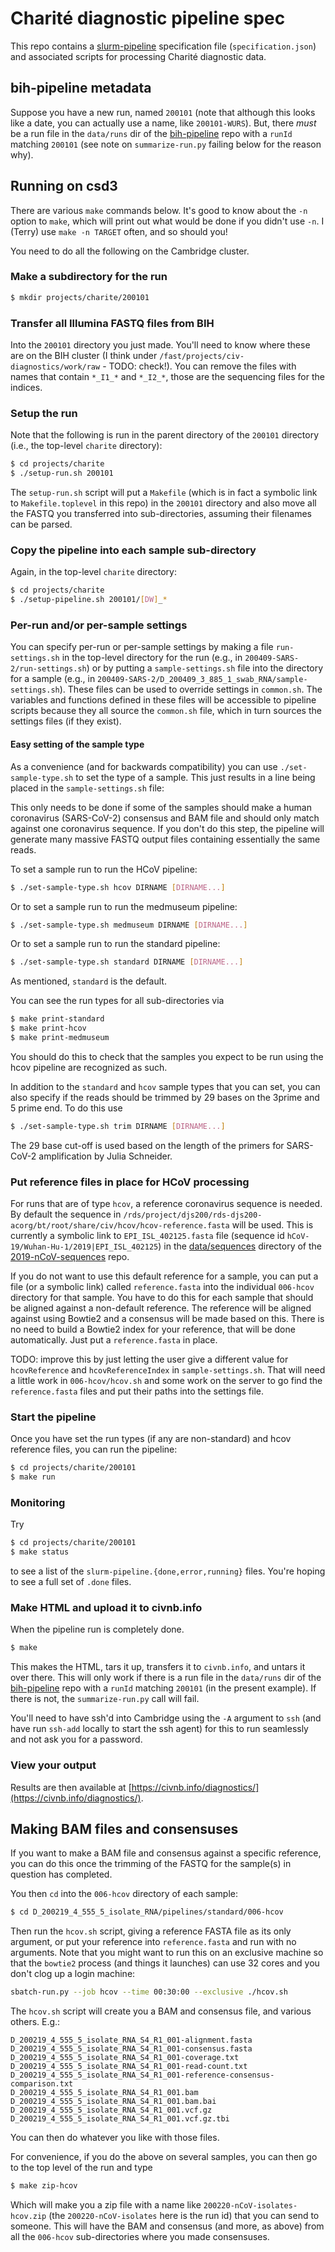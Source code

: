 # Charit&eacute; diagnostic pipeline spec

This repo contains a
[slurm-pipeline](https://github.com/acorg/slurm-pipeline) specification
file (`specification.json`) and associated scripts for processing
Charit&eacute; diagnostic data.

## bih-pipeline metadata

Suppose you have a new run, named `200101` (note that although this looks
like a date, you can actually use a name, like `200101-WURS`). But, there
*must* be a run file in the `data/runs` dir of the
[bih-pipeline](https://github.com/virologycharite/bih-pipeline) repo with a
`runId` matching `200101` (see note on `summarize-run.py` failing below for
the reason why).

## Running on csd3

There are various `make` commands below. It's good to know about the `-n`
option to `make`, which will print out what would be done if you didn't use
`-n`. I (Terry) use `make -n TARGET` often, and so should you!

You need to do all the following on the Cambridge cluster.

### Make a subdirectory for the run

```sh
$ mkdir projects/charite/200101
```

### Transfer all Illumina FASTQ files from BIH

Into the `200101` directory you just made. You'll need to know where these
are on the BIH cluster (I think under
`/fast/projects/civ-diagnostics/work/raw` - TODO: check!). You can remove
the files with names that contain `*_I1_*` and `*_I2_*`, those are the
sequencing files for the indices.

### Setup the run

Note that the following is run in the parent directory of the `200101`
directory (i.e., the top-level `charite` directory):

```sh
$ cd projects/charite
$ ./setup-run.sh 200101
```

The `setup-run.sh` script will put a `Makefile` (which is in fact a
symbolic link to `Makefile.toplevel` in this repo) in the `200101`
directory and also move all the FASTQ you transferred into sub-directories,
assuming their filenames can be parsed.

### Copy the pipeline into each sample sub-directory

Again, in the top-level `charite` directory:

```sh
$ cd projects/charite
$ ./setup-pipeline.sh 200101/[DW]_*
```

### Per-run and/or per-sample settings

You can specify per-run or per-sample settings by making a file
`run-settings.sh` in the top-level directory for the run (e.g., in
`200409-SARS-2/run-settings.sh`) or by putting a `sample-settings.sh` file
into the directory for a sample (e.g., in
`200409-SARS-2/D_200409_3_885_1_swab_RNA/sample-settings.sh`). These files
can be used to override settings in `common.sh`. The variables and
functions defined in these files will be accessible to pipeline scripts
because they all source the `common.sh` file, which in turn sources the
settings files (if they exist).

#### Easy setting of the sample type

As a convenience (and for backwards compatibility) you can use
`./set-sample-type.sh` to set the type of a sample. This just results in
a line being placed in the `sample-settings.sh` file:

This only needs to be done if some of the samples should make a human
coronavirus (SARS-CoV-2) consensus and BAM file and should only match
against one coronavirus sequence. If you don't do this step, the pipeline
will generate many massive FASTQ output files containing essentially the
same reads.

To set a sample run to run the HCoV pipeline:

```sh
$ ./set-sample-type.sh hcov DIRNAME [DIRNAME...]
```

Or to set a sample run to run the medmuseum pipeline:

```sh
$ ./set-sample-type.sh medmuseum DIRNAME [DIRNAME...]
```

Or to set a sample run to run the standard pipeline:

```sh
$ ./set-sample-type.sh standard DIRNAME [DIRNAME...]
```

As mentioned, `standard` is the default.

You can see the run types for all sub-directories via

```sh
$ make print-standard
$ make print-hcov
$ make print-medmuseum
```

You should do this to check that the samples you expect to be run using the
hcov pipeline are recognized as such.

In addition to the `standard` and `hcov` sample types that you can set, you
can also specify if the reads should be trimmed by 29 bases on the 3prime
and 5 prime end. To do this use

```sh
$ ./set-sample-type.sh trim DIRNAME [DIRNAME...]
```

The 29 base cut-off is used based on the length of the primers for SARS-CoV-2
amplification by Julia Schneider.

### Put reference files in place for HCoV processing

For runs that are of type `hcov`, a reference coronavirus sequence is
needed. By default the sequence in
`/rds/project/djs200/rds-djs200-acorg/bt/root/share/civ/hcov/hcov-reference.fasta`
will be used. This is currently a symbolic link to `EPI_ISL_402125.fasta` file
(sequence id `hCoV-19/Wuhan-Hu-1/2019|EPI_ISL_402125`) in the
[data/sequences](https://github.com/VirologyCharite/2019-nCoV-sequences/tree/master/data/sequences)
directory of the
[2019-nCoV-sequences](https://github.com/VirologyCharite/2019-nCoV-sequences/)
repo.

If you do not want to use this default reference for a sample, you can put
a file (or a symbolic link) called `reference.fasta` into the individual
`006-hcov` directory for that sample. You have to do this for each sample
that should be aligned against a non-default reference. The reference will
be aligned against using Bowtie2 and a consensus will be made based on
this. There is no need to build a Bowtie2 index for your reference, that
will be done automatically. Just put a `reference.fasta` in place.

TODO: improve this by just letting the user give a different value for
`hcovReference` and `hcovReferenceIndex` in `sample-settings.sh`. That will
need a little work in `006-hcov/hcov.sh` and some work on the server to go
find the `reference.fasta` files and put their paths into the settings file.


### Start the pipeline

Once you have set the run types (if any are non-standard) and hcov
reference files, you can run the pipeline:

```sh
$ cd projects/charite/200101
$ make run
```

### Monitoring

Try

```sh
$ cd projects/charite/200101
$ make status
```

to see a list of the `slurm-pipeline.{done,error,running}` files. You're
hoping to see a full set of `.done` files.

### Make HTML and upload it to civnb.info

When the pipeline run is completely done.

```sh
$ make
```

This makes the HTML, tars it up, transfers it to `civnb.info`, and untars
it over there.  This will only work if there is a run file in the
`data/runs` dir of the
[bih-pipeline](https://github.com/virologycharite/bih-pipeline) repo with a
`runId` matching `200101` (in the present example). If there is not, the
`summarize-run.py` call will fail.

You'll need to have ssh'd into Cambridge using the `-A`
argument to `ssh` (and have run `ssh-add` locally to start the ssh agent)
for this to run seamlessly and not ask you for a password.

### View your output

Results are then available at
[https://civnb.info/diagnostics/](https://civnb.info/diagnostics/).

## Making BAM files and consensuses

If you want to make a BAM file and consensus against a specific reference,
you can do this once the trimming of the FASTQ for the sample(s) in question
has completed.

You then `cd` into the `006-hcov` directory of each sample:

```sh
$ cd D_200219_4_555_5_isolate_RNA/pipelines/standard/006-hcov
```

Then run the `hcov.sh` script, giving a reference FASTA file as its only
argument, or put your reference into `reference.fasta` and run with no
arguments. Note that you might want to run this on an exclusive machine
so that the `bowtie2` process (and things it launches) can use 32 cores
and you don't clog up a login machine:

```sh
sbatch-run.py --job hcov --time 00:30:00 --exclusive ./hcov.sh
```

The `hcov.sh` script will create you a BAM and consensus file, and various
others. E.g.:

```
D_200219_4_555_5_isolate_RNA_S4_R1_001-alignment.fasta
D_200219_4_555_5_isolate_RNA_S4_R1_001-consensus.fasta
D_200219_4_555_5_isolate_RNA_S4_R1_001-coverage.txt
D_200219_4_555_5_isolate_RNA_S4_R1_001-read-count.txt
D_200219_4_555_5_isolate_RNA_S4_R1_001-reference-consensus-comparison.txt
D_200219_4_555_5_isolate_RNA_S4_R1_001.bam
D_200219_4_555_5_isolate_RNA_S4_R1_001.bam.bai
D_200219_4_555_5_isolate_RNA_S4_R1_001.vcf.gz
D_200219_4_555_5_isolate_RNA_S4_R1_001.vcf.gz.tbi
```

You can then do whatever you like with those files.

For convenience, if you do the above on several samples, you can then go to
the top level of the run and type

```sh
$ make zip-hcov
```

Which will make you a zip file with a name like
`200220-nCoV-isolates-hcov.zip` (the `200220-nCoV-isolates` here is the run
id) that you can send to someone. This will have the BAM and consensus (and
more, as above) from all the `006-hcov` sub-directories where you made
consensuses.
